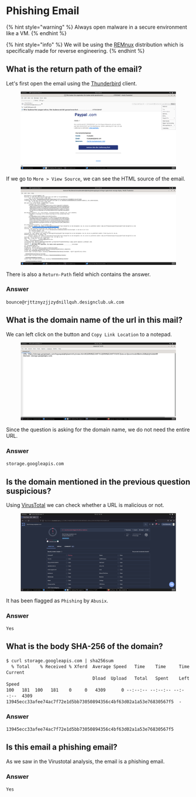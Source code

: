 # Phishing Email

{% hint style="warning" %}
Always open malware in a secure environment like a VM.
{% endhint %}

{% hint style="info" %}
We will be using the [REMnux](https://remnux.org/) distribution which is specifically made for reverse engineering.
{% endhint %}



## What is the return path of the email?

Let's first open the email using the [Thunderbird](https://www.thunderbird.net/en-US/) client.

<figure><img src="../../../.gitbook/assets/1 (54).png" alt=""><figcaption></figcaption></figure>

If we go to `More > View Source`, we can see the HTML source of the email.

<figure><img src="../../../.gitbook/assets/2 (53).png" alt=""><figcaption></figcaption></figure>

There is also a `Return-Path` field which contains the answer.

### Answer

```
bounce@rjttznyzjjzydnillquh.designclub.uk.com
```



## What is the domain name of the url in this mail?

We can left click on the button and `Copy Link Location` to a notepad.

<figure><img src="../../../.gitbook/assets/3 (49).png" alt=""><figcaption></figcaption></figure>

Since the question is asking for the domain name, we do not need the entire URL.

### Answer

```
storage.googleapis.com
```



## Is the domain mentioned in the previous question suspicious?

Using [VirusTotal](https://www.virustotal.com/gui/home/search) we can check whether a URL is malicious or not.

<figure><img src="../../../.gitbook/assets/4 (42).png" alt=""><figcaption></figcaption></figure>

It has been flagged as `Phishing` by `Abusix`.

### Answer

```
Yes
```



## What is the body SHA-256 of the domain?

```
$ curl storage.googleapis.com | sha256sum
  % Total    % Received % Xferd  Average Speed   Time    Time     Time  Current
                                 Dload  Upload   Total   Spent    Left  Speed
100   181  100   181    0     0   4309      0 --:--:-- --:--:-- --:--:--  4309
13945ecc33afee74ac7f72e1d5bb73050894356c4bf63d02a1a53e76830567f5  -
```

### Answer

```
13945ecc33afee74ac7f72e1d5bb73050894356c4bf63d02a1a53e76830567f5
```



## Is this email a phishing email?

As we saw in the Virustotal analysis, the email is a phishing email.

### Answer

```
Yes
```

